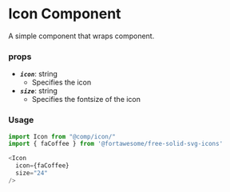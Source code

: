 # Icon Component
A simple component that wraps <FontAwesomeIcon> component.

### props
- **_`icon`_**: string
  - Specifies the icon
- **_`size`_**: string
  - Specifies the fontsize of the icon

 
### Usage

```javascript
import Icon from "@comp/icon/"
import { faCoffee } from '@fortawesome/free-solid-svg-icons'

<Icon
  icon={faCoffee}
  size="24"
/>
```
